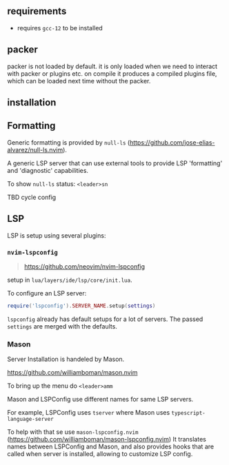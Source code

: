 <!-- lua/init/README.md -->

## requirements

- requires `gcc-12` to be installed

## packer

packer is not loaded by default. it is only loaded when we need to interact
with packer or plugins etc. on compile it produces a compiled plugins file,
which can be loaded next time without the packer.


## installation

<!-- lua/layers/ide/format/README.md -->
## Formatting

Generic formatting is provided by `null-ls` (https://github.com/jose-elias-alvarez/null-ls.nvim).

A generic LSP server that can use external tools to provide LSP
'formatting' and 'diagnostic' capabilities.

To show `null-ls` status: `<leader>sn`

TBD cycle config

<!-- lua/layers/ide/lsp/README.md -->
## LSP

LSP is setup using several plugins:


### `nvim-lspconfig`

> https://github.com/neovim/nvim-lspconfig

setup in `lua/layers/ide/lsp/core/init.lua`.

To configure an LSP server:

```lua
require('lspconfig').SERVER_NAME.setup(settings)
```

`lspconfig` already has default setups for a lot of servers.
The passed `settings` are merged with the defaults.


### Mason

Server Installation is handeled by Mason.

https://github.com/williamboman/mason.nvim

To bring up the menu do `<leader>amm`

Mason and LSPConfig use different names for same LSP servers.

For example, LSPConfig uses `tserver` where Mason uses `typescript-language-server`

To help with that se use `mason-lspconfig.nvim` (https://github.com/williamboman/mason-lspconfig.nvim)
It translates names between LSPConfig and Mason, and also provides hooks
that are called when server is installed, allowing to customize LSP config.

